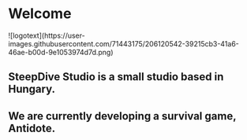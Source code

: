 <h1>Welcome</h1>
![logotext](https://user-images.githubusercontent.com/71443175/206120542-39215cb3-41a6-46ae-b00d-9e1053974d7d.png)
<h2>SteepDive Studio is a small studio based in Hungary.</h2>

<h2>We are currently developing a survival game, Antidote.</h2>





